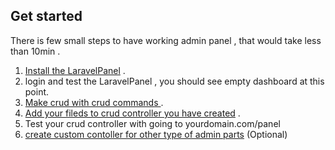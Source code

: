 ## Get started

There is few small steps to have working admin panel , that would take less than 10min .

1. [Install the LaravelPanel](/docs/master/automatic-installation) .
2. login and test the LaravelPanel , you should see empty dashboard at this point.
3. [Make crud with crud commands ](/docs/master/crud-commands) .
4. [Add your fileds to crud controller you have created](/docs/master/crud-fields) .
5. Test your crud controller with going to yourdomain.com/panel  
6. [create custom contoller for other type of admin parts](/docs/master/customized-controller-view) (Optional)